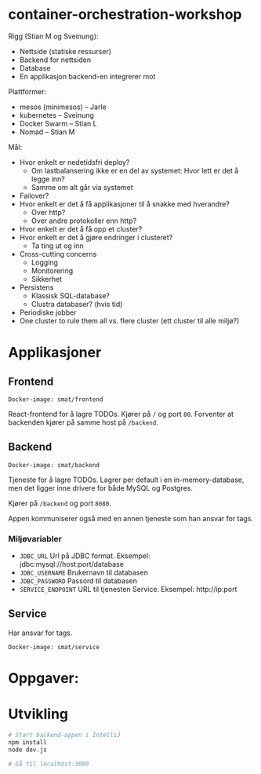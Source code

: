 # container-orchestration-workshop

Rigg (Stian M og Sveinung):
- Nettside (statiske ressurser)
- Backend for nettsiden
- Database
- En applikasjon backend-en integrerer mot

Plattformer:
- mesos (minimesos) – Jarle
- kubernetes – Sveinung
- Docker Swarm – Stian L
- Nomad – Stian M

Mål:
- Hvor enkelt er nedetidsfri deploy?
  - Om lastbalansering ikke er en del av systemet: Hvor lett er det å legge inn?
  - Samme om alt går via systemet
- Failover?
- Hvor enkelt er det å få applikasjoner til å snakke med hverandre?
  - Over http?
  - Over andre protokoller enn http?
- Hvor enkelt er det å få opp et cluster?
- Hvor enkelt er det å gjøre endringer i clusteret?
  - Ta ting ut og inn
- Cross-cutting concerns
  - Logging
  - Monitorering
  - Sikkerhet
- Persistens
  - Klassisk SQL-database?
  - Clustra databaser? (hvis tid)
- Periodiske jobber
- One cluster to rule them all vs. flere cluster (ett cluster til alle miljø?)

Applikasjoner
=============

Frontend
--------

```
Docker-image: smat/frontend
```

React-frontend for å lagre TODOs. Kjører på `/` og port `80`. Forventer at
backenden kjører på samme host på `/backend`.

Backend
-------

```
Docker-image: smat/backend
```

Tjeneste for å lagre TODOs. Lagrer per default i en in-memory-database, men det
ligger inne drivere for både MySQL og Postgres.

Kjører på `/backend` og port `8080`.

Appen kommuniserer også med en annen tjeneste som han ansvar for tags.

### Miljøvariabler

 * `JDBC_URL` Url på JDBC format. Eksempel: jdbc:mysql://host:port/database
 * `JDBC_USERNAME` Brukernavn til databasen
 * `JDBC_PASSWORD` Passord til databasen
 * `SERVICE_ENDPOINT` URL til tjenesten Service. Eksempel: http://ip:port


Service
-------

Har ansvar for tags.

```
Docker-image: smat/service
```


Oppgaver:
=========



Utvikling
=========

```bash
# Start backend-appen i IntelliJ
npm install
node dev.js

# Gå til localhost:3000
```
